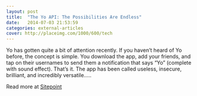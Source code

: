 ```yaml
---
layout: post
title:  "The Yo API: The Possibilities Are Endless"
date:   2014-07-03 21:53:59
categories: external-articles
cover: http://placeimg.com/1000/600/tech
---
```


Yo has gotten quite a bit of attention recently. If you haven’t heard of Yo before, the concept is simple. You download the app, add your friends, and tap on their usernames to send them a notification that says “Yo” (complete with sound effect). That’s it. The app has been called useless, insecure, brilliant, and incredibly versatile.....

Read more at [Sitepoint](http://www.sitepoint.com/yo-possibilities-endless/)